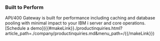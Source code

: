 ### Built to Perform

<div class="api400-carousel-text">
API/400 Gateway is built for performance including caching and database pooling with minimal impact to your IBM i server and core operations.
</div>

<div markdown="1">
<div class="api400-schedule-button"  markdown="1">[Schedule a demo]({{#makeLink}}./productinquiries.html?article_path=./company/productinquiries.md&menu_path=/{{/makeLink}}) </div>
</div>